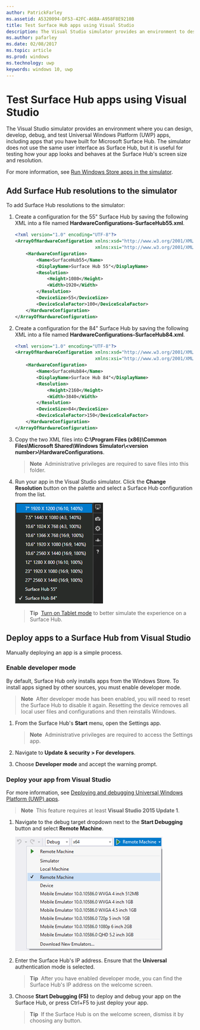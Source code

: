 ```yaml
---
author: PatrickFarley
ms.assetid: A5320094-DF53-42FC-A6BA-A958F8E9210B
title: Test Surface Hub apps using Visual Studio
description: The Visual Studio simulator provides an environment to design, develop, debug, and test UWP apps, including apps built for Surface Hub.
ms.author: pafarley
ms.date: 02/08/2017
ms.topic: article
ms.prod: windows
ms.technology: uwp
keywords: windows 10, uwp
---
```


# Test Surface Hub apps using Visual Studio
The Visual Studio simulator provides an environment where you can design, develop, debug, and test Universal Windows Platform (UWP) apps, including apps that you have built for Microsoft Surface Hub. The simulator does not use the same user interface as Surface Hub, but it is useful for testing how your app looks and behaves at the Surface Hub's screen size and resolution.

For more information, see [Run Windows Store apps in the simulator](https://msdn.microsoft.com/library/hh441475.aspx).

## Add Surface Hub resolutions to the simulator
To add Surface Hub resolutions to the simulator:

1. Create a configuration for the 55" Surface Hub by saving the following XML into a file named **HardwareConfigurations-SurfaceHub55.xml**.  

    ```xml
    <?xml version="1.0" encoding="UTF-8"?>
    <ArrayOfHardwareConfiguration xmlns:xsd="http://www.w3.org/2001/XMLSchema"
                                  xmlns:xsi="http://www.w3.org/2001/XMLSchema-instance">
        <HardwareConfiguration>
            <Name>SurfaceHub55</Name>
            <DisplayName>Surface Hub 55"</DisplayName>
            <Resolution>
                <Height>1080</Height>
                <Width>1920</Width>
            </Resolution>
            <DeviceSize>55</DeviceSize>
            <DeviceScaleFactor>100</DeviceScaleFactor>
        </HardwareConfiguration>
    </ArrayOfHardwareConfiguration>
    ```

2. Create a configuration for the 84" Surface Hub by saving the following XML into a file named  **HardwareConfigurations-SurfaceHub84.xml**.

    ```xml
    <?xml version="1.0" encoding="UTF-8"?>
    <ArrayOfHardwareConfiguration xmlns:xsd="http://www.w3.org/2001/XMLSchema"
                                  xmlns:xsi="http://www.w3.org/2001/XMLSchema-instance">
        <HardwareConfiguration>
            <Name>SurfaceHub84</Name>
            <DisplayName>Surface Hub 84"</DisplayName>
            <Resolution>
                <Height>2160</Height>
                <Width>3840</Width>
            </Resolution>
            <DeviceSize>84</DeviceSize>
            <DeviceScaleFactor>150</DeviceScaleFactor>
        </HardwareConfiguration>
    </ArrayOfHardwareConfiguration>
    ```

3. Copy the two XML files into **C:\Program Files (x86)\Common Files\Microsoft Shared\Windows Simulator\\&lt;version number&gt;\HardwareConfigurations**.

   > **Note**&nbsp;&nbsp;Administrative privileges are required to save files into this folder.

4. Run your app in the Visual Studio simulator. Click the **Change Resolution** button on the palette and select a Surface Hub configuration from the list.

    ![Visual Studio simulator resolutions](images/vs-simulator-resolutions.png)

   > **Tip**&nbsp;&nbsp;[Turn on Tablet mode](http://windows.microsoft.com/windows-10/getstarted-like-a-tablet) to better simulate the experience on a Surface Hub.

## Deploy apps to a Surface Hub from Visual Studio
Manually deploying an app is a simple process.

### Enable developer mode
By default, Surface Hub only installs apps from the Windows Store. To install apps signed by other sources, you must enable developer mode.

> **Note**&nbsp;&nbsp;After developer mode has been enabled, you will need to reset the Surface Hub to disable it again. Resetting the device removes all local user files and configurations and then reinstalls Windows.

1. From the Surface Hub's **Start** menu, open the Settings app.

   >  **Note**&nbsp;&nbsp;Administrative privileges are required to access the Settings app.

2. Navigate to **Update & security > For developers**.

3. Choose **Developer mode** and accept the warning prompt.

### Deploy your app from Visual Studio
For more information, see [Deploying and debugging Universal Windows Platform (UWP) apps](https://msdn.microsoft.com/windows/uwp/debug-test-perf/deploying-and-debugging-uwp-apps).

   > **Note**&nbsp;&nbsp;This feature requires at least **Visual Studio 2015 Update 1**.

1. Navigate to the debug target dropdown next to the **Start Debugging** button and select **Remote Machine**.

    <!--lcap: in your screenshot, you have local machine selected-->

   ![Visual Studio debug targets dropdown](images/vs-debug-target.png)

2. Enter the Surface Hub's IP address. Ensure that the **Universal** authentication mode is selected.

   > **Tip**&nbsp;&nbsp;After you have enabled developer mode, you can find the Surface Hub's IP address on the welcome screen.

3. Choose **Start Debugging (F5)** to deploy and debug your app on the Surface Hub, or press Ctrl+F5 to just deploy your app.

   > **Tip**&nbsp;&nbsp;If the Surface Hub is on the welcome screen, dismiss it by choosing any button.
